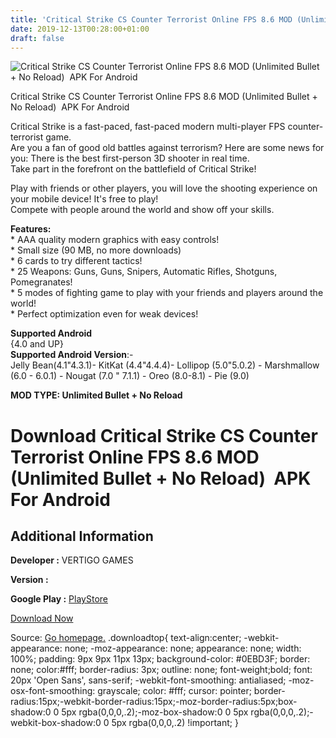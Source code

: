 ```yaml
---
title: 'Critical Strike CS Counter Terrorist Online FPS 8.6 MOD (Unlimited Bullet + No Reload)  APK For Android'
date: 2019-12-13T00:28:00+01:00
draft: false
---
```


![Critical Strike CS Counter Terrorist Online FPS 8.6 MOD (Unlimited Bullet + No Reload)  APK For Android](https://i2.wp.com/apkhome.net/wp-content/uploads/2019/12/Critical-Strike-CS-Counter-Terrorist-Online-FPS.png "Critical Strike CS Counter Terrorist Online FPS 8.6 MOD (Unlimited Bullet + No Reload)  APK For Android")

  

Critical Strike CS Counter Terrorist Online FPS 8.6 MOD (Unlimited Bullet + No Reload)  APK For Android

Critical Strike is a fast-paced, fast-paced modern multi-player FPS counter-terrorist game.  
Are you a fan of good old battles against terrorism? Here are some news for you: There is the best first-person 3D shooter in real time.  
Take part in the forefront on the battlefield of Critical Strike!

Play with friends or other players, you will love the shooting experience on your mobile device! It's free to play!  
Compete with people around the world and show off your skills.

**Features:**  
\* AAA quality modern graphics with easy controls!  
\* Small size (90 MB, no more downloads)  
\* 6 cards to try different tactics!  
\* 25 Weapons: Guns, Guns, Snipers, Automatic Rifles, Shotguns, Pomegranates!  
\* 5 modes of fighting game to play with your friends and players around the world!  
\* Perfect optimization even for weak devices!

**Supported Android**  
{4.0 and UP}  
**Supported Android Version**:-  
Jelly Bean(4.1"4.3.1)- KitKat (4.4"4.4.4)- Lollipop (5.0"5.0.2) - Marshmallow (6.0 - 6.0.1) - Nougat (7.0 " 7.1.1) - Oreo (8.0-8.1) - Pie (9.0)

**MOD TYPE: Unlimited Bullet + No Reload**

Download Critical Strike CS Counter Terrorist Online FPS 8.6 MOD (Unlimited Bullet + No Reload)  APK For Android
=================================================================================================================

Additional Information
----------------------

**Developer :** VERTIGO GAMES

**Version :**

**Google Play :** [PlayStore](https://play.google.com/store/apps/details?id=com.critical.strike2)

  

[Download Now](https://store4app.co/post/critical-strike-cs-counter-terrorist-online-fps-8-6-mod-unlimited-bullet-no-reload-apk-for-android_1576167471)

  
Source: [Go homepage.](https://store4app.co/post/critical-strike-cs-counter-terrorist-online-fps-8-6-mod-unlimited-bullet-no-reload-apk-for-android_1576167471) .downloadtop{ text-align:center; -webkit-appearance: none; -moz-appearance: none; appearance: none; width: 100%; padding: 9px 9px 11px 13px; background-color: #0EBD3F; border: none; color:#fff; border-radius: 3px; outline: none; font-weight;bold; font: 20px 'Open Sans', sans-serif; -webkit-font-smoothing: antialiased; -moz-osx-font-smoothing: grayscale; color: #fff; cursor: pointer; border-radius:15px;-webkit-border-radius:15px;-moz-border-radius:5px;box-shadow:0 0 5px rgba(0,0,0,.2);-moz-box-shadow:0 0 5px rgba(0,0,0,.2);-webkit-box-shadow:0 0 5px rgba(0,0,0,.2) !important; }